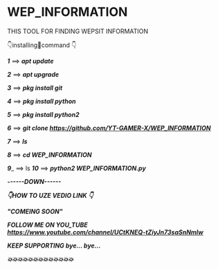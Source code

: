 # WEP_INFORMATION
THIS TOOL FOR FINDING WEPSIT INFORMATION



👇installing🤞command 👇

_____1_____ ==> _____apt update_____

_____2_____ ==> _____apt upgrade_____

_____3_____ ==> _____pkg install git_____

_____4_____ ==> _____pkg install python_____

_____5_____ ==> _____pkg install python2_____

_____6_____ ==> _____git clone https://github.com/YT-GAMER-X/WEP_INFORMATION_____

_____7_____ ==> _____ls_____

_____8_____ ==> _____cd WEP_INFORMATION_____

_____9______ ==> ls
_____10_____ ==> _____python2 WEP_INFORMATION.py_____

_____------DOWN------_____

_____👇HOW TO UZE VEDIO LINK 👇_____

_____"COMEING SOON"_____

_____FOLLOW ME ON YOU_TUBE_____
_____https://www.youtube.com/channel/UCtKNEQ-tZiyJn73saSnNmlw_____

_____KEEP SUPPORTING bye... bye..._____

_____💥💥💥💥💥💥💥💥💥💥💥💥💥_____
